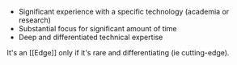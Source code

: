 
- Significant experience with a specific technology (academia or research)
- Substantial focus for significant amount of time
- Deep and differentiated technical expertise

It's an [[Edge]] only if it's rare and differentiating (ie cutting-edge).
